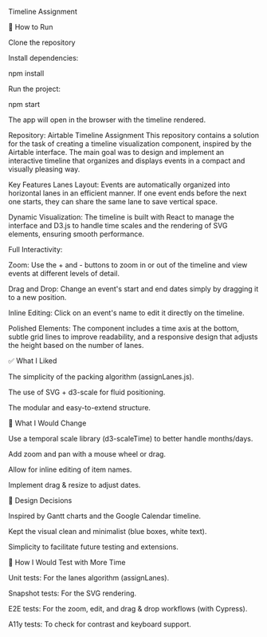 Timeline Assignment

🚀 How to Run

Clone the repository

Install dependencies:

npm install

Run the project:

npm start

The app will open in the browser with the timeline rendered.

Repository: Airtable Timeline Assignment
This repository contains a solution for the task of creating a timeline visualization component, inspired by the Airtable interface. The main goal was to design and implement an interactive timeline that organizes and displays events in a compact and visually pleasing way.

Key Features
Lanes Layout: Events are automatically organized into horizontal lanes in an efficient manner. If one event ends before the next one starts, they can share the same lane to save vertical space.

Dynamic Visualization: The timeline is built with React to manage the interface and D3.js to handle time scales and the rendering of SVG elements, ensuring smooth performance.

Full Interactivity:

Zoom: Use the + and - buttons to zoom in or out of the timeline and view events at different levels of detail.

Drag and Drop: Change an event's start and end dates simply by dragging it to a new position.

Inline Editing: Click on an event's name to edit it directly on the timeline.

Polished Elements: The component includes a time axis at the bottom, subtle grid lines to improve readability, and a responsive design that adjusts the height based on the number of lanes.

✅ What I Liked

The simplicity of the packing algorithm (assignLanes.js).

The use of SVG + d3-scale for fluid positioning.

The modular and easy-to-extend structure.

🔧 What I Would Change

Use a temporal scale library (d3-scaleTime) to better handle months/days.

Add zoom and pan with a mouse wheel or drag.

Allow for inline editing of item names.

Implement drag & resize to adjust dates.

🎨 Design Decisions

Inspired by Gantt charts and the Google Calendar timeline.

Kept the visual clean and minimalist (blue boxes, white text).

Simplicity to facilitate future testing and extensions.

🧪 How I Would Test with More Time

Unit tests: For the lanes algorithm (assignLanes).

Snapshot tests: For the SVG rendering.

E2E tests: For the zoom, edit, and drag & drop workflows (with Cypress).

A11y tests: To check for contrast and keyboard support.